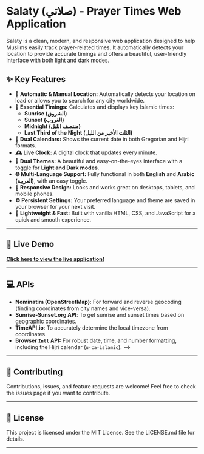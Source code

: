 # Salaty (صلاتي) - Prayer Times Web Application

Salaty is a clean, modern, and responsive web application designed to help Muslims easily track prayer-related times. It automatically detects your location to provide accurate timings and offers a beautiful, user-friendly interface with both light and dark modes.

<!-- ![Salaty Screenshot](<PLACEHOLDER: Add a screenshot of your application here. For example, 'salaty-screenshot.png'>) -->



## ✨ Key Features

- **📍 Automatic & Manual Location:** Automatically detects your location on load or allows you to search for any city worldwide.
- **🕌 Essential Timings:** Calculates and displays key Islamic times:
  - **Sunrise (الشروق)**
  - **Sunset (الغروب)**
  - **Midnight (منتصف الليل)**
  - **Last Third of the Night (الثلث الأخير من الليل)**
- **📅 Dual Calendars:** Shows the current date in both Gregorian and Hijri formats.
- **🕰️ Live Clock:** A digital clock that updates every minute.
- **🎨 Dual Themes:** A beautiful and easy-on-the-eyes interface with a toggle for **Light and Dark modes**.
- **🌐 Multi-Language Support:** Fully functional in both **English** and **Arabic (العربية)**, with an easy toggle.
- **📱 Responsive Design:** Looks and works great on desktops, tablets, and mobile phones.
- **⚙️ Persistent Settings:** Your preferred language and theme are saved in your browser for your next visit.
- **💨 Lightweight & Fast:** Built with vanilla HTML, CSS, and JavaScript for a quick and smooth experience.

---

## 🚀 Live Demo

[**Click here to view the live application!**](<https://salaty-app.netlify.app>)

---

## 💻 APIs
<!-- 
This project is built with modern web standards and leverages several free APIs.

- **Frontend:**
  - HTML5
  - CSS3 (Flexbox & Grid)
  - Vanilla JavaScript (ES6+ `async/await`) -->

<!-- - **APIs:** -->
  - **Nominatim (OpenStreetMap)**: For forward and reverse geocoding (finding coordinates from city names and vice-versa).
  - **Sunrise-Sunset.org API**: To get sunrise and sunset times based on geographic coordinates.
  - **TimeAPI.io**: To accurately determine the local timezone from coordinates.
  - **Browser `Intl` API:** For robust date, time, and number formatting, including the Hijri calendar (`u-ca-islamic`). -->

 ---

<!-- ## 🛠️ Setup and Local Installation

To run this project on your local machine, follow these simple steps:

1.  **Clone the repository:**
    ```bash
    git clone https://github.com/<YOUR_USERNAME>/SalatyDevelopment.git
    ```

2.  **Navigate to the project directory:**
    ```bash
    cd SalatyDevelopment
    ```

3.  **Run the application:**
    Since this is a static web application, you don't need a complex build process. You can simply open the `index.html` file in your web browser.

    However, for the best experience and to avoid potential browser security issues with API calls (CORS), it's recommended to serve the files using a local web server. If you have VS Code, the Live Server extension is an excellent choice.

--- -->

<!-- ## 📁 Project Structure


SalatyDevelopment/
├── images/                 # Decorative images and icons
├── index.html              # Main HTML structure
├── styles.css              # All styles: layout, themes, responsiveness
├── geolocation.js          # Handles location detection and API calls for prayer times
├── updateLocation.js       # Logic for manual search, clock, and date updates
├── language.js             # Manages multi-language translations and switching
├── time-utils.js           # Helper functions for night time calculations
├── settings.js             # Manages theme (light/dark mode) persistence
└── README.md               # You are here!
```

--- -->

## 🤝 Contributing

Contributions, issues, and feature requests are welcome! Feel free to check the issues page if you want to contribute.

---

## 📜 License

This project is licensed under the MIT License. See the LICENSE.md file for details.

---
